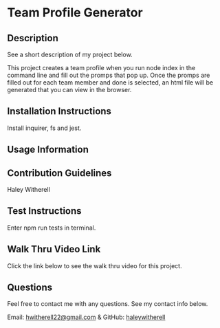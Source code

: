 # Team Profile Generator

## Description

See a short description of my project below.

This project creates a team profile when you run node index in the command line and fill out the promps that pop up. Once the promps are filled out for each team member and done is selected, an html file will be generated that you can view in the browser. 

## Installation Instructions

Install inquirer, fs and jest.

## Usage Information


## Contribution Guidelines

Haley Witherell

## Test Instructions

Enter npm run tests in terminal. 

## Walk Thru Video Link

Click the link below to see the walk thru video for this project.

## Questions

Feel free to contact me with any questions. See my contact info below.

Email: hwitherell22@gmail.com & GitHub: [haleywitherell](https://github.com/haleywitherell)